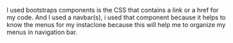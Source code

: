 I used bootstraps components is the CSS that contains a link or a href for my code.
And I used a navbar(s), i used that component because it helps to know the menus for my instaclone
because this will help me to organize my menus in navigation bar.
